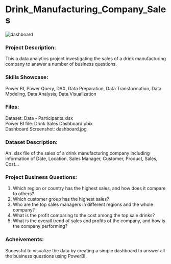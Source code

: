 # Drink_Manufacturing_Company_Sales
![dashboard](https://github.com/user-attachments/assets/33c0a4c5-71d0-4b7c-8bb7-d7a9a74ae440)

### Project Description:
This a data analytics project investigating the sales of a drink manufacturing company to answer a number of business questions.  

  
### Skills Showcase:
Power BI, Power Query, DAX, Data Preparation, Data Transformation, Data Modeling, Data Analysis, Data Visualization  

  
### Files:
Dataset: Data - Participants.xlsx  
Power BI file: Drink Sales Dashboard.pbix  
Dashboard Screenshot: dashboard.jpg  

### Dataset Description:
An .xlsx file of the sales of a drink manufacturing company including information of Date, Location, Sales Manager, Customer, Product, Sales, Cost...  

  
### Project Business Questions:
1. Which region or country has the highest sales, and how does it compare to others?  
2. Which customer group has the highest sales?  
3. Who are the top sales managers in different regions and the whole company?  
4. What is the profit comparing to the cost among the top sale drinks?  
5. What is the overall trend of sales and profits of the company, and how is the company performing?  

  
### Acheivements:
Sucessful to visualize the data by creating a simple dashboard to answer all the business questions using PowerBI.  
